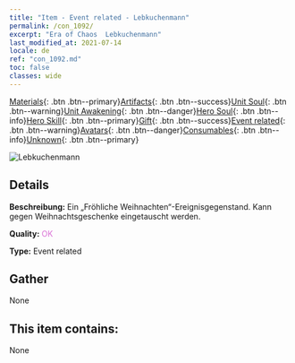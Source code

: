 ```yaml
---
title: "Item - Event related - Lebkuchenmann"
permalink: /con_1092/
excerpt: "Era of Chaos  Lebkuchenmann"
last_modified_at: 2021-07-14
locale: de
ref: "con_1092.md"
toc: false
classes: wide
---
```

 [Materials](/ItemsDE/){: .btn .btn--primary}[Artifacts](/ItemsDE/Artifacts/){: .btn .btn--success}[Unit Soul](/ItemsDE/UnitSoul/){: .btn .btn--warning}[Unit Awakening](/ItemsDE/UnitAwakening/){: .btn .btn--danger}[Hero Soul](/ItemsDE/HeroSoul/){: .btn .btn--info}[Hero Skill](/ItemsDE/HeroSkill/){: .btn .btn--primary}[Gift](/ItemsDE/Gift/){: .btn .btn--success}[Event related](/ItemsDE/Events/){: .btn .btn--warning}[Avatars](/ItemsDE/Avatars/){: .btn .btn--danger}[Consumables](/ItemsDE/Consumables/){: .btn .btn--info}[Unknown](/ItemsDE/Unknown/){: .btn .btn--primary}

 ![Lebkuchenmann](/images/t/i_690018.png)

## Details
 **Beschreibung:** Ein „Fröhliche Weihnachten“-Ereignisgegenstand. Kann gegen Weihnachtsgeschenke eingetauscht werden.

 **Quality:** <span style="color: #DA70D6">OK</span>

 **Type:** Event related

## Gather

  None

## This item contains:

  None

